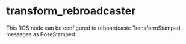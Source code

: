 # transform_rebroadcaster
This ROS node can be configured to reboardcaste TransformStamped messages as PoseStamped.

